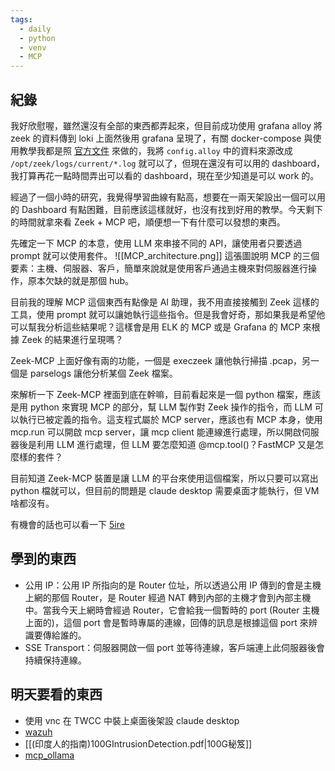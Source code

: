 ```yaml
---
tags:
  - daily
  - python
  - venv
  - MCP
---
```

## 紀錄
我好欣慰喔，雖然還沒有全部的東西都弄起來，但目前成功使用 grafana alloy 將 zeek 的資料傳到 loki 上面然後用 grafana 呈現了，有關 docker-compose 與使用教學我都是照 [官方文件](https://grafana.com/docs/alloy/latest/tutorials/send-logs-to-loki/) 來做的，我將 `config.alloy` 中的資料來源改成 `/opt/zeek/logs/current/*.log` 就可以了，但現在還沒有可以用的 dashboard，我打算再花一點時間弄出可以看的 dashboard，現在至少知道是可以 work 的。

經過了一個小時的研究，我覺得學習曲線有點高，想要在一兩天架設出一個可以用的 Dashboard 有點困難，目前應該這樣就好，也沒有找到好用的教學。今天剩下的時間就拿來看 Zeek + MCP 吧，順便想一下有什麼可以發想的東西。

先確定一下 MCP 的本意，使用 LLM 來串接不同的 API，讓使用者只要透過 prompt 就可以使用套件。
![[MCP_architecture.png]]
這張圖說明 MCP 的三個要素：主機、伺服器、客戶，簡單來說就是使用客戶通過主機來對伺服器進行操作，原本欠缺的就是那個 hub。

目前我的理解 MCP 這個東西有點像是 AI 助理，我不用直接接觸到 Zeek 這樣的工具，使用 prompt 就可以讓她執行這些指令。但是我會好奇，那如果我是希望他可以幫我分析這些結果呢？這樣會是用 ELK 的 MCP 或是 Grafana 的 MCP 來根據  Zeek 的結果進行呈現嗎？

Zeek-MCP 上面好像有兩的功能，一個是 execzeek 讓他執行掃描 .pcap，另一個是 parselogs 讓他分析某個 Zeek 檔案。

來解析一下 Zeek-MCP 裡面到底在幹嘛，目前看起來是一個 python 檔案，應該是用 python 來實現 MCP 的部分，幫 LLM 製作對 Zeek 操作的指令，而 LLM 可以執行已被定義的指令。這支程式屬於 MCP server，應該也有 MCP 本身，使用 mcp.run 可以開啟 mcp server，讓 mcp client 能連線進行處理，所以開啟伺服器後是利用 LLM 進行處理，但 LLM 要怎麼知道 @mcp.tool()？FastMCP 又是怎麼樣的套件？

目前知道 Zeek-MCP 裝置是讓 LLM 的平台來使用這個檔案，所以只要可以寫出 python 檔就可以，但目前的問題是 claude desktop 需要桌面才能執行，但 VM 啥都沒有。

有機會的話也可以看一下 [5ire](https://github.com/nanbingxyz/5ire/tree/main?tab=readme-ov-file)
## 學到的東西
- 公用 IP：公用 IP 所指向的是 Router 位址，所以透過公用 IP 傳到的會是主機上網的那個 Router，是 Router 經過 NAT 轉到內部的主機才會到內部主機中。當我今天上網時會經過 Router，它會給我一個暫時的 port (Router 主機上面的)，這個 port 會是暫時專屬的連線，回傳的訊息是根據這個 port 來辨識要傳給誰的。
- SSE Transport：伺服器開啟一個 port 並等待連線，客戶端連上此伺服器後會持續保持連線。

## 明天要看的東西
- 使用 vnc 在 TWCC 中裝上桌面後架設 claude desktop
- [wazuh](https://ithelp.ithome.com.tw/articles/10319535)
- [[(印度人的指南)100GIntrusionDetection.pdf|100G秘笈]]
- [mcp_ollama](https://github.com/jonigl/mcp-client-for-ollama?utm_source=chatgpt.com)
